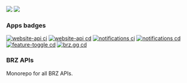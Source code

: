 <a href="https://codeclimate.com/github/brazucas/brz-apis/maintainability"><img src="https://api.codeclimate.com/v1/badges/3b94d1a6947b6434d181/maintainability" /></a> <a href="https://codeclimate.com/github/brazucas/brz-apis/test_coverage"><img src="https://api.codeclimate.com/v1/badges/3b94d1a6947b6434d181/test_coverage" /></a>

### Apps badges
[![website-api ci](https://github.com/brazucas/brz-apis/actions/workflows/website-api-ci.yml/badge.svg)](https://github.com/brazucas/brz-apis/actions/workflows/website-api-ci.yml) [![website-api cd](https://github.com/brazucas/brz-apis/actions/workflows/website-api-cd.yml/badge.svg)](https://github.com/brazucas/brz-apis/actions/workflows/website-api-cd.yml) [![notifications ci](https://github.com/brazucas/brz-apis/actions/workflows/notifications-ci.yml/badge.svg)](https://github.com/brazucas/brz-apis/actions/workflows/notifications-ci.yml) [![notifications cd](https://github.com/brazucas/brz-apis/actions/workflows/notifications-cd.yml/badge.svg)](https://github.com/brazucas/brz-apis/actions/workflows/notifications-cd.yml) [![feature-toggle cd](https://github.com/brazucas/brz-apis/actions/workflows/feature-toggle-cd.yml/badge.svg)](https://github.com/brazucas/brz-apis/actions/workflows/feature-toggle-cd.yml) [![brz.gg cd](https://github.com/brazucas/brz-apis/actions/workflows/brz-gg-cd.yml/badge.svg)](https://github.com/brazucas/brz-apis/actions/workflows/brz-gg-cd.yml)

### BRZ APIs

Monorepo for all BRZ APIs.